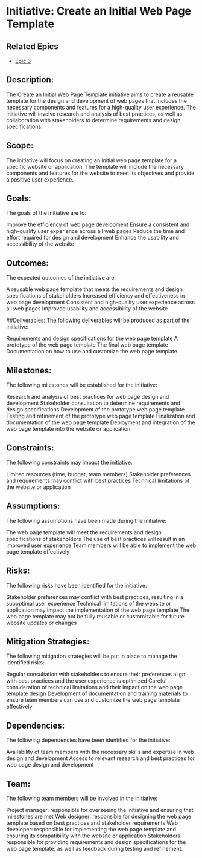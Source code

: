 # Initiative: Create an Initial Web Page Template

## Related Epics

* [Epic 3](epics/epic_template3.md)

## Description:
The Create an Initial Web Page Template initiative aims to create a reusable template for the design and development of web pages that includes the necessary components and features for a high-quality user experience. The initiative will involve research and analysis of best practices, as well as collaboration with stakeholders to determine requirements and design specifications.

## Scope:
The initiative will focus on creating an initial web page template for a specific website or application. The template will include the necessary components and features for the website to meet its objectives and provide a positive user experience.

## Goals:
The goals of the initiative are to:

Improve the efficiency of web page development
Ensure a consistent and high-quality user experience across all web pages
Reduce the time and effort required for design and development
Enhance the usability and accessibility of the website

## Outcomes:
The expected outcomes of the initiative are:

A reusable web page template that meets the requirements and design specifications of stakeholders
Increased efficiency and effectiveness in web page development
Consistent and high-quality user experience across all web pages
Improved usability and accessibility of the website

##Deliverables:
The following deliverables will be produced as part of the initiative:

Requirements and design specifications for the web page template
A prototype of the web page template
The final web page template
Documentation on how to use and customize the web page template

## Milestones:
The following milestones will be established for the initiative:

Research and analysis of best practices for web page design and development
Stakeholder consultation to determine requirements and design specifications
Development of the prototype web page template
Testing and refinement of the prototype web page template
Finalization and documentation of the web page template
Deployment and integration of the web page template into the website or application

## Constraints:
The following constraints may impact the initiative:

Limited resources (time, budget, team members)
Stakeholder preferences and requirements may conflict with best practices
Technical limitations of the website or application

## Assumptions:
The following assumptions have been made during the initiative:

The web page template will meet the requirements and design specifications of stakeholders
The use of best practices will result in an improved user experience
Team members will be able to implement the web page template effectively

## Risks:
The following risks have been identified for the initiative:

Stakeholder preferences may conflict with best practices, resulting in a suboptimal user experience
Technical limitations of the website or application may impact the implementation of the web page template
The web page template may not be fully reusable or customizable for future website updates or changes

## Mitigation Strategies:
The following mitigation strategies will be put in place to manage the identified risks:

Regular consultation with stakeholders to ensure their preferences align with best practices and the user experience is optimized
Careful consideration of technical limitations and their impact on the web page template design
Development of documentation and training materials to ensure team members can use and customize the web page template effectively

## Dependencies:
The following dependencies have been identified for the initiative:

Availability of team members with the necessary skills and expertise in web design and development
Access to relevant research and best practices for web page design and development

## Team:
The following team members will be involved in the initiative:

Project manager: responsible for overseeing the initiative and ensuring that milestones are met
Web designer: responsible for designing the web page template based on best practices and stakeholder requirements
Web developer: responsible for implementing the web page template and ensuring its compatibility with the website or application
Stakeholders: responsible for providing requirements and design specifications for the web page template, as well as feedback during testing and refinement.
